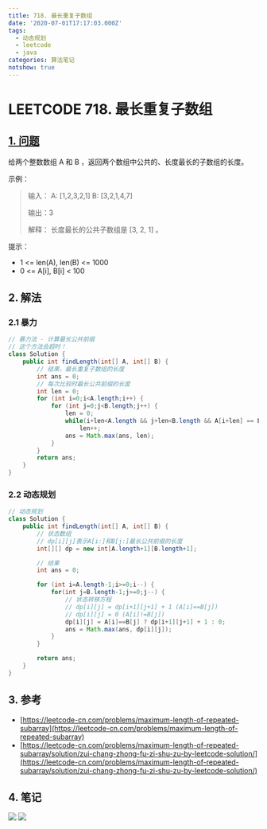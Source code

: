 ```yaml
---
title: 718. 最长重复子数组
date: '2020-07-01T17:17:03.000Z'
tags:
  - 动态规划
  - leetcode
  - java
categories: 算法笔记
notshow: true
---
```


# LEETCODE 718. 最长重复子数组

## [1. 问题](https://leetcode-cn.com/problems/maximum-length-of-repeated-subarray/)

给两个整数数组 A 和 B ，返回两个数组中公共的、长度最长的子数组的长度。

示例：

> 输入： A: \[1,2,3,2,1\] B: \[3,2,1,4,7\] 
>
> 输出：3 
>
> 解释： 长度最长的公共子数组是 \[3, 2, 1\] 。

提示：

* 1 &lt;= len\(A\), len\(B\) &lt;= 1000
* 0 &lt;= A\[i\], B\[i\] &lt; 100

## 2. 解法

### 2.1 暴力

```java
// 暴力法 - 计算最长公共前缀
// 这个方法会超时！
class Solution {
    public int findLength(int[] A, int[] B) {
        // 结果，最长重复子数组的长度
        int ans = 0;
        // 每次比较时最长公共前缀的长度
        int len = 0;
        for (int i=0;i<A.length;i++) {
            for (int j=0;j<B.length;j++) {
                len = 0;
                while(i+len<A.length && j+len<B.length && A[i+len] == B[j+len])
                    len++;
                ans = Math.max(ans, len);
            }
        }
        return ans;
    }
}
```

### 2.2 动态规划

```java
// 动态规划
class Solution {
    public int findLength(int[] A, int[] B) {
        // 状态数组
        // dp[i][j]表示A[i:]和B[j:]最长公共前缀的长度
        int[][] dp = new int[A.length+1][B.length+1];

        // 结果
        int ans = 0;

        for (int i=A.length-1;i>=0;i--) {
            for(int j=B.length-1;j>=0;j--) {
                // 状态转移方程
                // dp[i][j] = dp[i+1][j+1] + 1 (A[i]==B[j])
                // dp[i][j] = 0 (A[i]!=B[j])
                dp[i][j] = A[i]==B[j] ? dp[i+1][j+1] + 1 : 0;
                ans = Math.max(ans, dp[i][j]);
            }
        }

        return ans;
    }
}
```

## 3. 参考

* [https://leetcode-cn.com/problems/maximum-length-of-repeated-subarray](https://leetcode-cn.com/problems/maximum-length-of-repeated-subarray)
* [https://leetcode-cn.com/problems/maximum-length-of-repeated-subarray/solution/zui-chang-zhong-fu-zi-shu-zu-by-leetcode-solution/](https://leetcode-cn.com/problems/maximum-length-of-repeated-subarray/solution/zui-chang-zhong-fu-zi-shu-zu-by-leetcode-solution/)

## 4. 笔记

![](https://777blog.oss-cn-shanghai.aliyuncs.com/blog%20pic/leetcode718-1.jpg) ![](https://777blog.oss-cn-shanghai.aliyuncs.com/blog%20pic/leetcode718-2.jpg)

